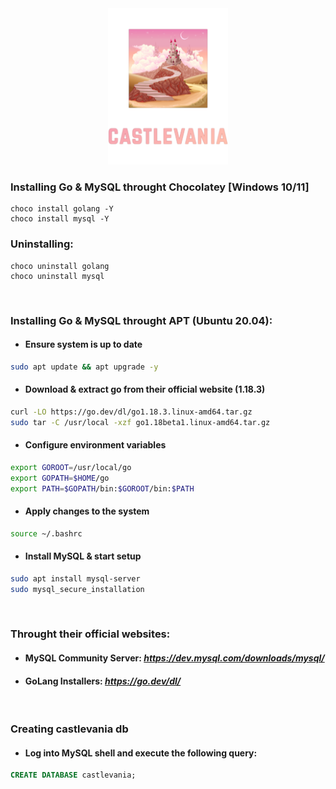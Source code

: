 <div align="center">
  <img src="assets/img/banner.png" alt="banner" height="250"/>
</div>

###  Installing Go & MySQL throught **Chocolatey** [Windows 10/11]
```batch
choco install golang -Y
choco install mysql -Y
```
###  Uninstalling:
```batch
choco uninstall golang
choco uninstall mysql
```

</br>

### Installing Go & MySQL throught **APT** (Ubuntu 20.04):
- #### Ensure system is up to date
```sh
sudo apt update && apt upgrade -y
```
- #### Download & extract go from their official website (1.18.3)
```sh
curl -LO https://go.dev/dl/go1.18.3.linux-amd64.tar.gz
sudo tar -C /usr/local -xzf go1.18beta1.linux-amd64.tar.gz
```
- #### Configure environment variables
```sh
export GOROOT=/usr/local/go
export GOPATH=$HOME/go
export PATH=$GOPATH/bin:$GOROOT/bin:$PATH
```
- #### Apply changes to the system
```sh
source ~/.bashrc
```
- #### Install MySQL & start setup
```sh
sudo apt install mysql-server 
sudo mysql_secure_installation
```

</br>

### Throught their official websites:

- #### MySQL Community Server: *https://dev.mysql.com/downloads/mysql/*
- ####  GoLang Installers: *https://go.dev/dl/*

</br>

### **Creating castlevania db**
- #### Log into MySQL shell and execute the following query:
```sql
CREATE DATABASE castlevania;
```
